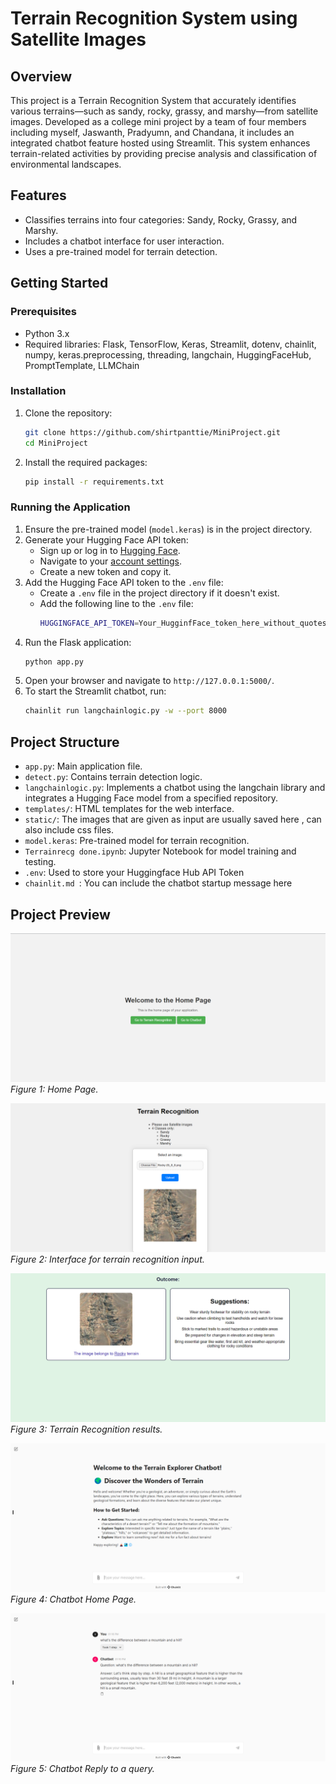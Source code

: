 # Terrain Recognition System using Satellite Images

## Overview
This project is a Terrain Recognition System that accurately identifies various terrains—such as sandy, rocky, grassy, and marshy—from satellite images. Developed as a college mini project by a team of four members including myself, Jaswanth, Pradyumn, and Chandana, it includes an integrated chatbot feature hosted using Streamlit. This system enhances terrain-related activities by providing precise analysis and classification of environmental landscapes.

## Features
- Classifies terrains into four categories: Sandy, Rocky, Grassy, and Marshy.
- Includes a chatbot interface for user interaction.
- Uses a pre-trained model for terrain detection.

## Getting Started
### Prerequisites
- Python 3.x
- Required libraries: Flask, TensorFlow, Keras, Streamlit, dotenv, chainlit, numpy, keras.preprocessing, threading, langchain, HuggingFaceHub, PromptTemplate, LLMChain

### Installation
1. Clone the repository:
    ```bash
    git clone https://github.com/shirtpanttie/MiniProject.git
    cd MiniProject
    ```
2. Install the required packages:
    ```bash
    pip install -r requirements.txt
    ```

### Running the Application
1. Ensure the pre-trained model (`model.keras`) is in the project directory.
2. Generate your Hugging Face API token:
    - Sign up or log in to [Hugging Face](https://huggingface.co/).
    - Navigate to your [account settings](https://huggingface.co/settings/tokens).
    - Create a new token and copy it.
3. Add the Hugging Face API token to the `.env` file:
    - Create a `.env` file in the project directory if it doesn't exist.
    - Add the following line to the `.env` file:
      ```bash
      HUGGINGFACE_API_TOKEN=Your_HugginfFace_token_here_without_quotes_
      ```
4. Run the Flask application:
    ```bash
    python app.py
    ```
5. Open your browser and navigate to `http://127.0.0.1:5000/`.
6. To start the Streamlit chatbot, run:
    ```bash
    chainlit run langchainlogic.py -w --port 8000
    ```


## Project Structure
- `app.py`: Main application file.
- `detect.py`: Contains terrain detection logic.
- `langchainlogic.py`: Implements a chatbot using the langchain library and integrates a Hugging Face model from a specified repository.
- `templates/`: HTML templates for the web interface.
- `static/`: The images that are given as input are usually saved here , can also include css files.
- `model.keras`: Pre-trained model for terrain recognition.
- `Terrainrecg done.ipynb`: Jupyter Notebook for model training and testing.
- `.env`: Used to store your Huggingface Hub API Token
- `chainlit.md `: You can include the chatbot startup message here

## Project Preview

![Home Page](screenshots/Home%20Page.png)  
*Figure 1: Home Page.*

![Terrain Recognition Input](screenshots/Terrain%20Recognition%20Input.png)  
*Figure 2: Interface for terrain recognition input.*

![Terrain Recognition Output](screenshots/Terrain%20Recognition%20Results.png)  
*Figure 3: Terrain Recognition results.*

![Chatbot Home Page](screenshots/ChatBot%20Home%20Page.png)  
*Figure 4: Chatbot Home Page.*

![Chatbot Reply](screenshots/ChatBot%20Reply.png)  
*Figure 5: Chatbot Reply to a query.*


